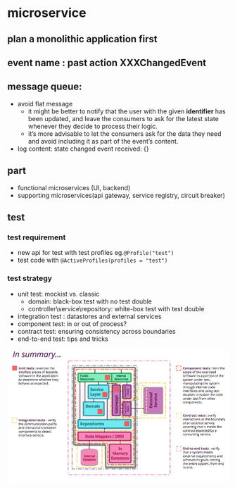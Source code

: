 # microservice
## plan a monolithic application first
## event name : past action XXXChangedEvent
## message queue:
- avoid flat message
	- it might be better to notify that the user with the given __identifier__ has been updated, and leave the consumers to ask for the latest state whenever they decide to process their logic.
	- it’s more advisable to let the consumers ask for the data they need and avoid including it as part of the event’s content.
- log content: state changed event received: {}
## part  
- functional microservices (UI, backend)
- supporting microservices(api gateway, service registry, circuit breaker)

## test

### test requirement
- new api for test with test profiles eg.`@Profile("test")`
- test code with `@ActiveProfiles(profiles = "test")`

### test strategy
- unit test: mockist vs. classic
	- domain: black-box test with no test double
	- controller\service\repository: white-box test with test double
- integration test : datastores and external services
- component test: in or out of process?
- contract test: ensuring consistency across boundaries
- end-to-end test: tips and tricks

![icon.png](./image/test_strategy.png)
  
